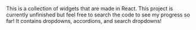 This is a collection of widgets that are made in React. This project is currently unfinished but feel free to search the code to see my progress so far! It contains dropdowns, accordions, and search dropdowns!
